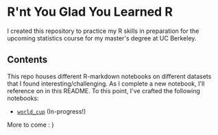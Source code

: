 # R'nt You Glad You Learned R
I created this repository to practice my R skills in preparation for the 
upcoming statistics course for my master's degree at UC Berkeley. 

## Contents
This repo houses different R-markdown notebooks on different datasets that I found interesting/challenging. As I complete a new notebook, I'll reference on in this README. To this point, I've crafted the following notebooks:

  - [`world_cup`](notebooks/world_cup.Rmd) (In-progress!)

More to come : )
